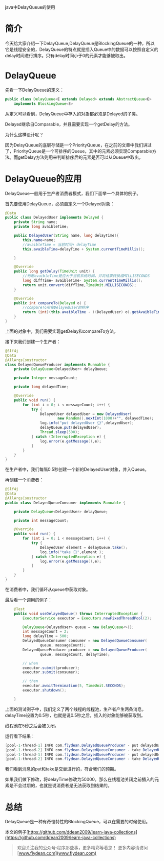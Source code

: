 java中DelayQueue的使用

# 简介

今天给大家介绍一下DelayQueue,DelayQueue是BlockingQueue的一种，所以它是线程安全的，DelayQueue的特点就是插入Queue中的数据可以按照自定义的delay时间进行排序。只有delay时间小于0的元素才能够被取出。

# DelayQueue

先看一下DelayQueue的定义：

~~~java
public class DelayQueue<E extends Delayed> extends AbstractQueue<E>
    implements BlockingQueue<E>
~~~

从定义可以看到，DelayQueue中存入的对象都必须是Delayed的子类。

Delayed继承自Comparable，并且需要实现一个getDelay的方法。

为什么这样设计呢？

因为DelayQueue的底层存储是一个PriorityQueue，在之前的文章中我们讲过了，PriorityQueue是一个可排序的Queue，其中的元素必须实现Comparable方法。而getDelay方法则用来判断排序后的元素是否可以从Queue中取出。

# DelayQueue的应用

DelayQueue一般用于生产者消费者模式，我们下面举一个具体的例子。

首先要使用DelayQueue，必须自定义一个Delayed对象：

~~~java
@Data
public class DelayedUser implements Delayed {
    private String name;
    private long avaibleTime;

    public DelayedUser(String name, long delayTime){
        this.name=name;
        //avaibleTime = 当前时间+ delayTime
        this.avaibleTime=delayTime + System.currentTimeMillis();

    }

    @Override
    public long getDelay(TimeUnit unit) {
        //判断avaibleTime是否大于当前系统时间，并将结果转换成MILLISECONDS
        long diffTime= avaibleTime- System.currentTimeMillis();
        return unit.convert(diffTime,TimeUnit.MILLISECONDS);
    }

    @Override
    public int compareTo(Delayed o) {
        //compareTo用在DelayedUser的排序
        return (int)(this.avaibleTime - ((DelayedUser) o).getAvaibleTime());
    }
}
~~~

上面的对象中，我们需要实现getDelay和compareTo方法。

接下来我们创建一个生产者：

~~~java
@Slf4j
@Data
@AllArgsConstructor
class DelayedQueueProducer implements Runnable {
    private DelayQueue<DelayedUser> delayQueue;

    private Integer messageCount;

    private long delayedTime;

    @Override
    public void run() {
        for (int i = 0; i < messageCount; i++) {
            try {
                DelayedUser delayedUser = new DelayedUser(
                        new Random().nextInt(1000)+"", delayedTime);
                log.info("put delayedUser {}",delayedUser);
                delayQueue.put(delayedUser);
                Thread.sleep(500);
            } catch (InterruptedException e) {
                log.error(e.getMessage(),e);
            }
        }
    }
}
~~~

在生产者中，我们每隔0.5秒创建一个新的DelayedUser对象，并入Queue。

再创建一个消费者：

~~~java
@Slf4j
@Data
@AllArgsConstructor
public class DelayedQueueConsumer implements Runnable {

    private DelayQueue<DelayedUser> delayQueue;

    private int messageCount;

    @Override
    public void run() {
        for (int i = 0; i < messageCount; i++) {
            try {
                DelayedUser element = delayQueue.take();
                log.info("take {}",element );
            } catch (InterruptedException e) {
                log.error(e.getMessage(),e);
            }
        }
    }
}
~~~

在消费者中，我们循环从queue中获取对象。

最后看一个调用的例子：

~~~java
    @Test
    public void useDelayedQueue() throws InterruptedException {
        ExecutorService executor = Executors.newFixedThreadPool(2);

        DelayQueue<DelayedUser> queue = new DelayQueue<>();
        int messageCount = 2;
        long delayTime = 500;
        DelayedQueueConsumer consumer = new DelayedQueueConsumer(
                queue, messageCount);
        DelayedQueueProducer producer = new DelayedQueueProducer(
                queue, messageCount, delayTime);

        // when
        executor.submit(producer);
        executor.submit(consumer);

        // then
        executor.awaitTermination(5, TimeUnit.SECONDS);
        executor.shutdown();

    }
~~~

上面的测试例子中，我们定义了两个线程的线程池，生产者产生两条消息，delayTime设置为0.5秒，也就是说0.5秒之后，插入的对象能够被获取到。

线程池在5秒之后会被关闭。

运行看下结果：

~~~java
[pool-1-thread-1] INFO com.flydean.DelayedQueueProducer - put delayedUser DelayedUser(name=917, avaibleTime=1587623188389)
[pool-1-thread-2] INFO com.flydean.DelayedQueueConsumer - take DelayedUser(name=917, avaibleTime=1587623188389)
[pool-1-thread-1] INFO com.flydean.DelayedQueueProducer - put delayedUser DelayedUser(name=487, avaibleTime=1587623188899)
[pool-1-thread-2] INFO com.flydean.DelayedQueueConsumer - take DelayedUser(name=487, avaibleTime=1587623188899)
~~~

我们看到消息的put和take是交替进行的，符合我们的预期。

如果我们做下修改，将delayTime修改为50000，那么在线程池关闭之前插入的元素是不会过期的，也就是说消费者是无法获取到结果的。

# 总结

DelayQueue是一种有奇怪特性的BlockingQueue，可以在需要的时候使用。

本文的例子[https://github.com/ddean2009/learn-java-collections](https://github.com/ddean2009/learn-java-collections)

> 欢迎关注我的公众号:程序那些事，更多精彩等着您！
> 更多内容请访问 [www.flydean.com](www.flydean.com)




